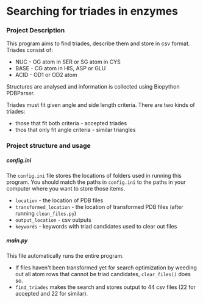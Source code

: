 # Searching for triades in enzymes

### Project Description
This program aims to find triades, describe them and store in csv format.
Triades consist of:
* NUC - OG atom in SER or SG atom in CYS 
* BASE - CG atom in HIS, ASP or GLU
* ACID - OD1 or OD2 atom

Structures are analysed and information is collected using Biopython PDBParser.

Triades must fit given angle and side length criteria.
There are two kinds of triades:
* those that fit both criteria - accepted triades
* thos that only fit angle criteria - similar triangles


### Project structure and usage
##### config.ini
The `config.ini` file stores the locations of folders used in running this program.
You should match the paths in `config.ini` to the paths in your computer where you want to store those items.
* `location` - the location of PDB files 
* `transformed_location` - the location of transformed PDB files (after running `clean_files.py`)
* `output_location` - csv outputs
* `keywords` - keywords with triad candidates used to clear out files

##### main.py
This file automatically runs the entire program.
* If files haven't been transformed yet for search optimization by weeding out all atom rows that cannot be triad candidates, `clear_files()` does so.
* `find_triades` makes the search and stores output to 44 csv files (22 for accepted and 22 for similar).

